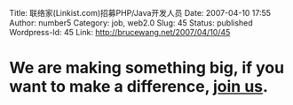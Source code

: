Title: 联络家(Linkist.com)招募PHP/Java开发人员
Date: 2007-04-10 17:55
Author: number5
Category: job, web2.0
Slug: 45
Status: published
Wordpress-Id: 45
Link: http://brucewang.net/2007/04/10/45

We are making something big, if you want to make a difference, [join us](http://searchjob.chinahr.com/SearchResult.aspx?companyName=%C1%AA%C2%E7%BC%D2&positionName=&indIDList=255&keytxt=%C1%AA%C2%E7%BC%D2&key=1&Search=%CB%D1%CB%F7).
========================================================================================================================================================================================================================================
